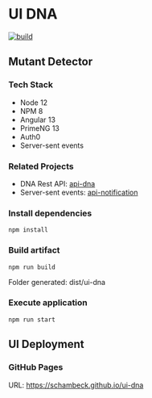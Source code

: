 # UI DNA
[![build](https://github.com/schambeck/ui-dna/actions/workflows/node.js.yml/badge.svg)](https://github.com/schambeck/ui-dna/actions/workflows/node.js.yml)

## Mutant Detector

### Tech Stack

- Node 12
- NPM 8
- Angular 13
- PrimeNG 13
- Auth0
- Server-sent events

### Related Projects

- DNA Rest API: [api-dna](https://github.com/schambeck/dna)
- Server-sent events: [api-notification](https://github.com/schambeck/api-notification)

### Install dependencies

    npm install

### Build artifact

    npm run build

Folder generated: dist/ui-dna

### Execute application

    npm run start

## UI Deployment

### GitHub Pages

URL: https://schambeck.github.io/ui-dna
